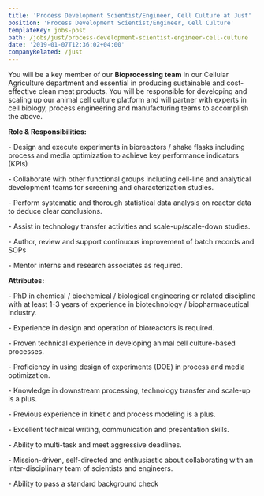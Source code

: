 ```yaml
---
title: 'Process Development Scientist/Engineer, Cell Culture at Just'
position: 'Process Development Scientist/Engineer, Cell Culture'
templateKey: jobs-post
path: /jobs/just/process-development-scientist-engineer-cell-culture
date: '2019-01-07T12:36:02+04:00'
companyRelated: /just
---
```

You will be a key member of our **Bioprocessing team** in our Cellular Agriculture department and essential in producing sustainable and cost-effective clean meat products. You will be responsible for developing and scaling up our animal cell culture platform and will partner with experts in cell biology, process engineering and manufacturing teams to accomplish the above.



**Role & Responsibilities:**

\- Design and execute experiments in bioreactors / shake flasks including process and media optimization to achieve key performance indicators (KPIs)

\- Collaborate with other functional groups including cell-line and analytical development teams for screening and characterization studies.

\- Perform systematic and thorough statistical data analysis on reactor data to deduce clear conclusions.

\- Assist in technology transfer activities and scale-up/scale-down studies.

\- Author, review and support continuous improvement of batch records and SOPs

\- Mentor interns and research associates as required.



**Attributes:**

\- PhD in chemical / biochemical / biological engineering or related discipline with at least 1-3 years of experience in biotechnology / biopharmaceutical industry.

\- Experience in design and operation of bioreactors is required.

\- Proven technical experience in developing animal cell culture-based processes.

\- Proficiency in using design of experiments (DOE) in process and media optimization.

\- Knowledge in downstream processing, technology transfer and scale-up is a plus.

\- Previous experience in kinetic and process modeling is a plus.

\- Excellent technical writing, communication and presentation skills.

\- Ability to multi-task and meet aggressive deadlines.

\- Mission-driven, self-directed and enthusiastic about collaborating with an inter-disciplinary team of scientists and engineers.

\- Ability to pass a standard background check

